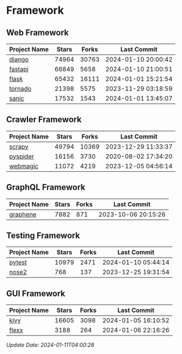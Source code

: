 # Framework

## Web Framework
| Project Name | Stars | Forks | Last Commit |
| ------------ | ----- | ----- | ----------- |
| [django](https://github.com/django/django) | 74964 | 30763 | 2024-01-10 20:00:42 |
| [fastapi](https://github.com/tiangolo/fastapi) | 66849 | 5658 | 2024-01-10 21:00:51 |
| [flask](https://github.com/pallets/flask) | 65432 | 16111 | 2024-01-01 15:21:54 |
| [tornado](https://github.com/tornadoweb/tornado) | 21398 | 5575 | 2023-11-29 03:18:59 |
| [sanic](https://github.com/sanic-org/sanic) | 17532 | 1543 | 2024-01-01 13:45:07 |

## Crawler Framework
| Project Name | Stars | Forks | Last Commit |
| ------------ | ----- | ----- | ----------- |
| [scrapy](https://github.com/scrapy/scrapy) | 49794 | 10369 | 2023-12-29 11:33:37 |
| [pyspider](https://github.com/binux/pyspider) | 16156 | 3730 | 2020-08-02 17:34:20 |
| [webmagic](https://github.com/code4craft/webmagic) | 11072 | 4219 | 2023-12-05 04:56:14 |

## GraphQL Framework
| Project Name | Stars | Forks | Last Commit |
| ------------ | ----- | ----- | ----------- |
| [graphene](https://github.com/graphql-python/graphene) | 7882 | 871 | 2023-10-06 20:15:26 |

## Testing Framework
| Project Name | Stars | Forks | Last Commit |
| ------------ | ----- | ----- | ----------- |
| [pytest](https://github.com/pytest-dev/pytest) | 10979 | 2471 | 2024-01-10 05:44:14 |
| [nose2](https://github.com/nose-devs/nose2) | 768 | 137 | 2023-12-25 19:31:54 |

## GUI Framework
| Project Name | Stars | Forks | Last Commit |
| ------------ | ----- | ----- | ----------- |
| [kivy](https://github.com/kivy/kivy) | 16605 | 3098 | 2024-01-05 16:10:52 |
| [flexx](https://github.com/flexxui/flexx) | 3188 | 264 | 2024-01-06 22:16:26 |

*Update Date: 2024-01-11T04:00:28*